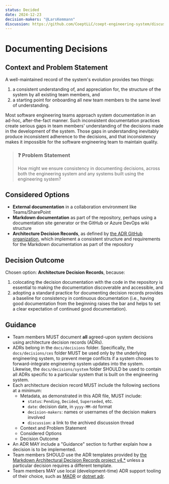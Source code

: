 ```yaml
---
status: Decided
date: 2024-12-23
decision-makers: "@LarsKemmann"
discussion: https://github.com/CoeptLLC/coept-engineering-system/discussions/1
---
```


# Documenting Decisions

## Context and Problem Statement

A well-maintained record of the system's evolution provides two things:
1. a consistent understanding of, and appreciation for, the structure of the system by all existing team members, and
2. a starting point for onboarding all new team members to the same level of understanding.

Most software engineering teams approach system documentation in an ad-hoc, after-the-fact manner. Such inconsistent documentation practices create serious gaps in team members' understanding of the decisions made in the development of the system. Those gaps in understanding inevitably produce inconsistent adherence to the decisions, and that inconsistency makes it impossible for the software engineering team to maintain quality.

> ### ❓ Problem Statement
> 
> How might we ensure consistency in documenting decisions, across both the engineering system and any systems built using the engineering system?

## Considered Options

* **External documentation** in a collaboration environment like Teams/SharePoint
* **Markdown documentation** as part of the repository, perhaps using a documentation site generator or the GitHub or Azure DevOps wiki structure
* **Architecture Decision Records**, as defined by [the ADR GitHub organization](https://adr.github.io/), which implement a consistent structure and requirements for the Markdown documentation as part of the repository

## Decision Outcome

Chosen option: **Architecture Decision Records**, because:
1. colocating the decision documentation with the code in the repository is essential to making the documentation discoverable and accessible, and
2. adopting a standard practice for documenting decision records provides a baseline for consistency in continuous documentation (i.e., having good documentation from the beginning raises the bar and helps to set a clear expectation of continued good documentation).

## Guidance

- Team members MUST document **all** agreed-upon system decisions using architecture decision records (ADRs).
- ADRs belong in the `docs/decisions` folder. Specifically, the `docs/decisions/ces` folder MUST be used only by the underlying engineering system, to prevent merge conflicts if a system chooses to forward-integrate engineering system updates into the system. Likewise, the `docs/decisions/system` folder SHOULD be used to contain all ADRs specific to a particular system that is built on the engineering system.
- Each architecture decision record MUST include the following sections at a minimum:
  - Metadata, as demonstrated in this ADR file, MUST include:
    - `status`: `Pending`, `Decided`, `Superseded`, etc.
    - `date`: decision date, in `yyyy-MM-dd` format
    - `decision-makers`: names or usernames of the decision makers involved
    - `discussion`: a link to the archived discussion thread
  - Context and Problem Statement
  - Considered Options
  - Decision Outcome
- An ADR MAY include a "Guidance" section to further explain how a decision is to be implemented.
- Team members SHOULD use the ADR templates provided by [the Markdown Architectural Decision Records project v4.*](https://github.com/adr/madr/tree/4.0.0) unless a particular decision requires a different template.
- Team members MAY use local (development-time) ADR support tooling of their choice, such as [MADR](https://adr.github.io/madr/) or [dotnet adr](https://github.com/endjin/dotnet-adr).
